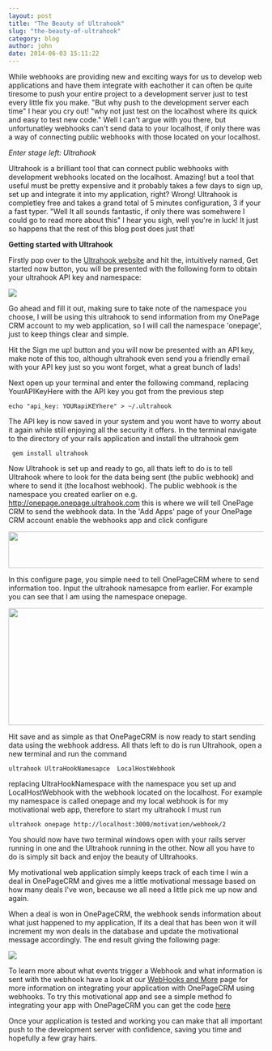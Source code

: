 ```yaml
---
layout: post
title: "The Beauty of Ultrahook"
slug: "the-beauty-of-ultrahook"
category: blog
author: john
date: 2014-06-03 15:11:22
---
```




While webhooks are providing new and exciting ways for us to develop web applications and have them integrate with eachother it can often be quite tiresome to push your entire project to a development server just to test every little fix you make. 
"But why push to the development server each time" I hear you cry out! 
"why not just test on the localhost where its quick and easy to test new code." Well I can't argue with you there, but unfortunatley webhooks can't send data to your localhost, if only there was a way of connecting public webhooks with those located on your localhost.

*Enter stage left: Ultrahook*

Ultrahook is a brilliant tool that can connect public webhooks with development webhooks located on the localhost. Amazing! but a tool that useful must be pretty expensive and it probably takes a few days to sign up, set up and integrate it into my application, right?
Wrong! Ultrahook is completley free and takes a grand total of 5 minutes configuration, 3 if your a fast typer.
 "Well It all sounds fantastic, if only there was somehwere I could go to read more about this" I hear you sigh, well you're in luck! It just so happens that the rest of this blog post does just that!

**Getting started with Ultrahook**

Firstly pop over to the [Ultrahook website][1] and hit the, intuitively named, Get started now button, you will be presented with the following form to obtain your  ultrahook API key and namespace:

<img src='http://i60.tinypic.com/344z15j.png'>


Go ahead and fill it out, making sure to take note of the namespace you choose, I will be using this ultrahook to send information from my OnePage CRM account to my web application, so I will call the namespace 'onepage', just to keep things clear and simple.

Hit the Sign me up! button and you will now be presented with an API key, make note of this too, although ultrahook even send you a friendly email with your API key just so you wont forget, what a great bunch of lads!

Next open up your terminal and enter the following command, replacing YourAPIKeyHere with the API key you got from the previous step

    echo "api_key: YOURapiKEYhere" > ~/.ultrahook

The API key is now saved in your system and you wont have to worry about it again while still enjoying all the security it offers. In the terminal navigate to the directory of your rails application and install the ultrahook gem

     gem install ultrahook

Now Ultrahook is set up and ready to go, all thats left to do is to tell Ultrahook where to look for the data being sent (the public webhook) and where to send it (the localhost webhook). The public webhook is the namespace you created earlier on e.g. http://onepage.onepage.ultrahook.com this is where we will tell OnePage CRM to send the webhook data. In the 'Add Apps' page of your OnePage CRM account enable the webhooks app and click configure

<img src="http://i62.tinypic.com/2rwxr8n.png"  height="72" width="612">


In this configure page, you simple need to tell OnePageCRM where to send information too. Input the ultrahook namesapce from earlier. For example you can see that I am using the namespace onepage.

<img src="http://i62.tinypic.com/2i91kyu.png"  height="231" width="612">

Hit save and as simple as that OnePageCRM is now ready to start sending data using the webhook address. All thats left to do is run Ultrahook, open a new terminal and run the command 

    ultrahook UltraHookNamesapce  LocalHostWebhook

replacing UltraHookNamespace with the namespace you set up and LocalHostWebhook with the webhook located on the localhost. For example my namespace is called onepage and my local webhook is for my motivational web app, therefore to start my ultrahook I must run 

    ultrahook onepage http://localhost:3000/motivation/webhook/2

You should now have two terminal windows open with your rails server running in one and the Ultrahook running in the other. Now all you have to do is simply sit back and enjoy the beauty of Ultrahooks.

My motivational web application simply keeps track of each time I win a deal in OnePageCRM and gives me a little motivational message based on how many deals I've won, because we all need a little pick me up now and again.

When a deal is won in OnePageCRM, the webhook sends information about what just happened to my application, If its a deal that has been won it will increment my won deals in the database and update the motivational message accordingly. The end result giving the following page:

<img src="http://i61.tinypic.com/25hpzr9.png">

To learn more about what events trigger a Webhook and what information is sent with the webhook have a look at our [WebHooks and More][2] page for more information on integrating your application with OnePageCRM using webhooks. To try this motivational app and see a simple method fo integrating your app with OnePageCRM you can get the code [here][3]

Once your application is tested and  working you can make that all important push to the development server with confidence, saving you time and hopefully a few gray hairs.
      


  [1]: http://www.ultrahook.com/
  [2]: http://developer.onepagecrm.com/webhooksmore/
  [3]: https://github.com/JohnMaguir/motivationalApp.git